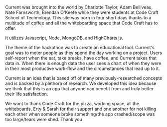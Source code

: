 Current was brought into the world by Charlotte Taylor, Adam Belliveau, Nate Farnsworth, Brendan O'Keefe while they were students at Code Craft School of Technology. This site was born in four short days thanks to a multitude of coffee and all the whiteboarding space that Code Craft has to offer.

It utilizes Javascript, Node, MongoDB, and HighCharts.js. 

The theme of the hackathon was to create an educational tool. Current's goal was to meter people as they spend the day working on a project. Users self-report when the eat, take breaks, have coffee, and Current takes that data in. When there is enough data the user sees a chart of when they were in their most productive work-flow and the circumstances that lead up to it.

Current is an idea that is based off of many previously-researched concepts and is backed by a plethora of research. We developed this idea because we think that this is an app that anyone can benefit from and truly better their life satisfaction.

We want to thank Code Craft for the pizza, working space, all the whiteboards, Erty & Sarah for their support and one another for not killing each other when someone broke something/the app crashed/scope was too large/tears were shed. Thank you